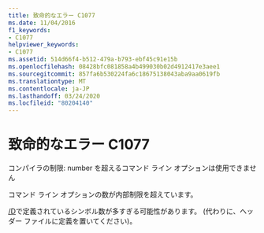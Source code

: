 ```yaml
---
title: 致命的なエラー C1077
ms.date: 11/04/2016
f1_keywords:
- C1077
helpviewer_keywords:
- C1077
ms.assetid: 514d66f4-b512-479a-b793-ebf45c91e15b
ms.openlocfilehash: 08428bfc081858a4b499030b02d4912417e3aee1
ms.sourcegitcommit: 857fa6b530224fa6c18675138043aba9aa0619fb
ms.translationtype: MT
ms.contentlocale: ja-JP
ms.lasthandoff: 03/24/2020
ms.locfileid: "80204140"
---
```

# <a name="fatal-error-c1077"></a>致命的なエラー C1077

コンパイラの制限: number を超えるコマンド ライン オプションは使用できません

コマンド ライン オプションの数が内部制限を超えています。

[/D](../../build/reference/d-preprocessor-definitions.md)で定義されているシンボル数が多すぎる可能性があります。 (代わりに、ヘッダー ファイルに定義を置いてください)。
